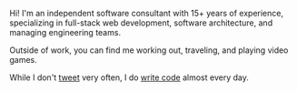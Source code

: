 Hi! I'm an independent software consultant with 15+ years of experience,
specializing in full-stack web development, software architecture, and
managing engineering teams.

Outside of work, you can find me working out, traveling, and playing
video games.

While I don't [tweet](https://twitter.com/danguita) very often, I do
[write code](https://github.com/danguita) almost every day.
